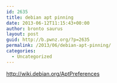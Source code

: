 ```yaml
---
id: 2635
title: debian apt pinning
date: 2013-06-12T11:15:43+00:00
author: bronto saurus
layout: post
guid: http://b.pwnz.org/?p=2635
permalink: /2013/06/debian-apt-pinning/
categories:
  - Uncategorized
---
```

<http://wiki.debian.org/AptPreferences>